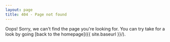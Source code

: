 ```yaml
---
layout: page
title: 404 - Page not found
---
```


Oops!  Sorry, we can't find the page you're looking for. You can try take for a look by going [back to the homepage]({{ site.baseurl }}/).

<!--
[<img src="{{ site.baseurl }}/images/404.jpg" alt="Constructocat by https://github.com/jasoncostello" style="width: 400px;"/>]({{ site.baseurl }}/)
-->